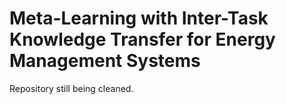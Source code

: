 # Meta-Learning with Inter-Task Knowledge Transfer for Energy Management Systems


Repository still being cleaned.
